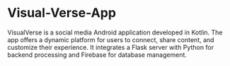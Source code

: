 # Visual-Verse-App
VisualVerse is a social media Android application developed in Kotlin. The app offers a dynamic platform for users to connect, share content, and customize their experience. It integrates a Flask server with Python for backend processing and Firebase for database management.
